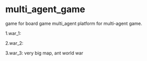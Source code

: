 # multi_agent_game
game for board game multi_agent
platform for multi-agent game.

1.war_1:

2.war_2:

3.war_3:
    very big map, ant world war
